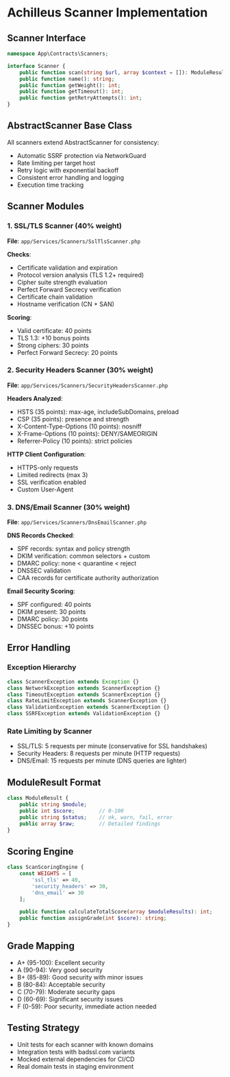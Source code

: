 # Achilleus Scanner Implementation

## Scanner Interface
```php
namespace App\Contracts\Scanners;

interface Scanner {
    public function scan(string $url, array $context = []): ModuleResult;
    public function name(): string;
    public function getWeight(): int;
    public function getTimeout(): int;
    public function getRetryAttempts(): int;
}
```

## AbstractScanner Base Class
All scanners extend AbstractScanner for consistency:
- Automatic SSRF protection via NetworkGuard
- Rate limiting per target host
- Retry logic with exponential backoff
- Consistent error handling and logging
- Execution time tracking

## Scanner Modules

### 1. SSL/TLS Scanner (40% weight)
**File**: `app/Services/Scanners/SslTlsScanner.php`

**Checks**:
- Certificate validation and expiration
- Protocol version analysis (TLS 1.2+ required)
- Cipher suite strength evaluation
- Perfect Forward Secrecy verification
- Certificate chain validation
- Hostname verification (CN + SAN)

**Scoring**:
- Valid certificate: 40 points
- TLS 1.3: +10 bonus points
- Strong ciphers: 30 points
- Perfect Forward Secrecy: 20 points

### 2. Security Headers Scanner (30% weight)
**File**: `app/Services/Scanners/SecurityHeadersScanner.php`

**Headers Analyzed**:
- HSTS (35 points): max-age, includeSubDomains, preload
- CSP (35 points): presence and strength
- X-Content-Type-Options (10 points): nosniff
- X-Frame-Options (10 points): DENY/SAMEORIGIN
- Referrer-Policy (10 points): strict policies

**HTTP Client Configuration**:
- HTTPS-only requests
- Limited redirects (max 3)
- SSL verification enabled
- Custom User-Agent

### 3. DNS/Email Scanner (30% weight)
**File**: `app/Services/Scanners/DnsEmailScanner.php`

**DNS Records Checked**:
- SPF records: syntax and policy strength
- DKIM verification: common selectors + custom
- DMARC policy: none < quarantine < reject
- DNSSEC validation
- CAA records for certificate authority authorization

**Email Security Scoring**:
- SPF configured: 40 points
- DKIM present: 30 points  
- DMARC policy: 30 points
- DNSSEC bonus: +10 points

## Error Handling

### Exception Hierarchy
```php
class ScannerException extends Exception {}
class NetworkException extends ScannerException {}
class TimeoutException extends ScannerException {}
class RateLimitException extends ScannerException {}
class ValidationException extends ScannerException {}
class SSRFException extends ValidationException {}
```

### Rate Limiting by Scanner
- SSL/TLS: 5 requests per minute (conservative for SSL handshakes)
- Security Headers: 8 requests per minute (HTTP requests)
- DNS/Email: 15 requests per minute (DNS queries are lighter)

## ModuleResult Format
```php
class ModuleResult {
    public string $module;
    public int $score;        // 0-100
    public string $status;    // ok, warn, fail, error
    public array $raw;        // Detailed findings
}
```

## Scoring Engine
```php
class ScanScoringEngine {
    const WEIGHTS = [
        'ssl_tls' => 40,
        'security_headers' => 30,
        'dns_email' => 30
    ];
    
    public function calculateTotalScore(array $moduleResults): int;
    public function assignGrade(int $score): string;
}
```

## Grade Mapping
- A+ (95-100): Excellent security
- A (90-94): Very good security  
- B+ (85-89): Good security with minor issues
- B (80-84): Acceptable security
- C (70-79): Moderate security gaps
- D (60-69): Significant security issues
- F (0-59): Poor security, immediate action needed

## Testing Strategy
- Unit tests for each scanner with known domains
- Integration tests with badssl.com variants
- Mocked external dependencies for CI/CD
- Real domain tests in staging environment